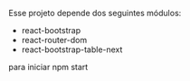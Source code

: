 Esse projeto depende dos seguintes módulos:
- react-bootstrap
- react-router-dom
- react-bootstrap-table-next

para iniciar npm start
